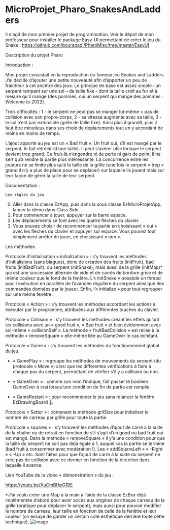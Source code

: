 # MicroProjet_Pharo_SnakesAndLadders
Il s'agit de mon premier projet de programmation. Voir le dépot de mon professeur pour installer le package Easy-UI permettant de créer le jeu du Snake : https://github.com/bouraqadi/PharoMisc/tree/master/EasyUI

Description du projet Pharo

Introduction : 

Mon projet consistait en la reproduction du fameux jeu Snakes and Ladders. J’ai décidé d’ajouter une petite nouveauté afin d’apporter un peu de fraicheur à cet ancêtre des jeux. Le principe de base est assez simple : un serpent rampant sur une sol – de taille fixe - dont la taille croît au fur et à mesure qu’il mange (des pommes, oui un serpent qui mange des pommes : Welcome to 2022). 

Trois difficultés : 
1 - le serpent ne peut pas se manger lui-même = pas de collision avec son propre-corps,
2 - sa vitesse augmente avec sa taille,
3 - le sol n’est pas extensible (grille de taille fixe).
Ainsi plus il grandit, plus il faut être minutieux dans ses choix de déplacements tout en y accordant de moins en moins de temps.

L’ajout apporté au jeu est un « Bad fruit ». Un fruit qui, s’il est mangé par le serpent, le fait rétrécir (d’une taille). Il peut s’avérer utile lorsque le serpent devient trop grand. Ce fruit-là n’engendre ni de perte ni gain de point, il ne sert qu’à rendre la partie plus intéressante. La concurrence entre les joueurs ne se limite plus qu’à la taille de la grille (une fois le serpent « trop » grand il n’y a plus de place pour se déplacer) sur laquelle ils jouent mais sur leur façon de gérer la taille de leur serpent.

Documentation : 

	Les règles du jeu

0)	Aller dans la classe EzApp, puis dans la sous classe EzMicroProjetApp, lancer la démo dans Class Side.
1)	Pour commencer à jouer, appuyer sur la barre espace.
2)	Les déplacements se font avec les quatre flèches du clavier. 
3)	Vous pouvez choisir de recommencer la partie en choisissant « oui » avec les flèches du clavier et appuyer sur espace. Vous pouvez tout simplement arrêter de jouer, en choisissant « non ».





Les méthodes 

Protocole d’initialisation « initialization » : s’y trouvent les méthodes d’initialisions (sans blagues), donc de création des fruits (initFruit), bad fruits (initBadFruit), du serpent (initSnake), mais aussi de la grille (initMap)* qui est une succession alternée de vide et de carrés de bordure grise et de même couleur que le fond de la fenêtre. L’« initSnake » possède un thread pour l’exécution en parallèle de l’avancée régulière du serpent ainsi que des commandes données par le joueur. Enfin, l’« initialize » pour  tout regrouper sur une même fenêtre.

Protocole « Action » : s’y trouvent les méthodes accordant les actions à exécuter par le programme, attribuées aux différentes touches du clavier.

Protocole « Collision » : s’y trouvent les méthodes créant les effets qu’ont les collisions avec un « good fruit », « Bad fruit » et bien évidemment avec soi-même « collisionSelf ». La méthode « fruitBadCollsion » est reliée à la méthode « removeSquare » elle-même liée au GameOver le cas échéant.

Protocole « Game » : s’y trouvent les méthodes du fonctionnement global du jeu.

-	« GamePlay » : regroupe les méthodes de mouvements du serpent (du protocole « Move ») ainsi que les différentes vérifications à faire à chaque pas du serpent, permettant de vérifier s’il y a collision ou non.

-	« GameOver » : comme son nom l’indique, fait passer le booléen GameOver à vrai lorsqu’une condition de fin de partie est remplie.


-	« GameRestart » : pour recommencer le jeu sans relancer la fenêtre EzDrawingBoard .

Protocole « Setter » : contenant la méthode grilSize pour initialiser le nombre de carreau par grille pour toute la partie.

Protocole « squares » : s’y trouvent les méthodes d’ajout de carré à la suite de la chaîne ou de retrait en fonction de s’il s’agit d’un good ou bad fruit qui est mangé. Dans la méthode « removeSquare » il y’a une condition pour que la taille du serpent ne soit pas déjà égale à 1, auquel cas la partie se termine (bad fruit à consommer avec modération !). Les « addSquareLeft » « -Right » « -Up » etc. Sont faites pour que l’ajout de carré à la suite du serpent ne crée pas de collision avec ce dernier en fonction de la direction dans laquelle il avance.

Lien YouTube de la vidéo « démonstration » du jeu : 

https://youtu.be/XuCmBHpG1BE


*J’ai voulu créer une Map à la main à l’aide de la classe EzBox déjà implémentée d’abord pour avoir accès aux origines de chaque carreau de la grille (pratique pour déplacer le serpent), mais aussi pour pouvoir modifier le nombre de carreau, leur taille en fonction de celle de la fenêtre et leur couleur (on essaye de garder un certain coté esthétique derrière toute cette technique).
![image](https://user-images.githubusercontent.com/106586037/200013512-ec4f148e-532d-49a7-af0a-757d3bebfb88.png)


